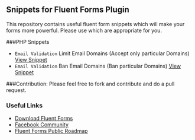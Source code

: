 ## Snippets for Fluent Forms Plugin
This repository contains useful fluent form snippets which will make your forms more powerful.
Please use which are appropriate for you.


###PHP Snippets

- `Email Validation` Limit Email Domains (Accept only particular Domains) [View Snippet](https://github.com/WPManageNinja/fluentform-snippets/wiki/Limit-Email-Domains)
- `Email Validation` Ban Email Domains (Ban particular Domains) [View Snippet](https://github.com/WPManageNinja/fluentform-snippets/wiki/Ban-Email-Domains)


###Contribution:
Please feel free to fork and contribute and do a pull request.

### Useful Links

- [Download Fluent Forms](https://wordpress.org/plugins/fluentform)
- [Facebook Community](https://www.facebook.com/groups/fluentforms/)
- [Fluent Forms Public Roadmap](https://trello.com/b/FaDlAD9B/public-roadmap-wp-fluent-forms)